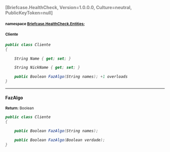 <h4 style='color: gray;margin:0; padding:0;'> [Briefcase.HealthCheck, Version=1.0.0.0, Culture=neutral, PublicKeyToken=null]</h4>

#### <small>namespace [Briefcase.HealthCheck.Entities](../Namespace/Briefcase.HealthCheck.Entities.md);</small>

#### <small>Cliente</small>

<i>

```csharp
public class Cliente
{

	String Name { get; set; }

	String NickName { get; set; }

	public Boolean FazAlgo(String names); +1 overloads
}
```

</i>


---

#### FazAlgo

<small><b>Return:</b> Boolean</small>

<i>

```csharp
public class Cliente
{

	public Boolean FazAlgo(String names);

	public Boolean FazAlgo(Boolean verdade);
}
```

</i>